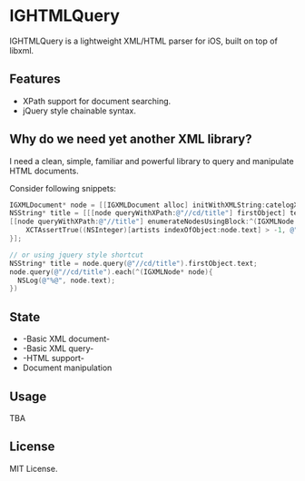 
# IGHTMLQuery

IGHTMLQuery is a lightweight XML/HTML parser for iOS, built on top of libxml.

## Features

- XPath support for document searching.
- jQuery style chainable syntax.

## Why do we need yet another XML library?

I need a clean, simple, familiar and powerful library to query and manipulate HTML documents. 

Consider following snippets:

```objective-c
IGXMLDocument* node = [[IGXMLDocument alloc] initWithXMLString:catelogXml encoding:NSUTF8StringEncoding error:nil];
NSString* title = [[[node queryWithXPath:@"//cd/title"] firstObject] text];
[[node queryWithXPath:@"//title"] enumerateNodesUsingBlock:^(IGXMLNode *node, NSUInteger idx, BOOL *stop) {
    XCTAssertTrue((NSInteger)[artists indexOfObject:node.text] > -1, @"should be valid artist");
}];

// or using jquery style shortcut
NSString* title = node.query(@"//cd/title").firstObject.text;
node.query(@"//cd/title").each(^(IGXMLNode* node){ 
  NSLog(@"%@", node.text);
})

```

## State

- -Basic XML document-
- -Basic XML query-
- -HTML support-
- Document manipulation

## Usage

TBA

## License

MIT License.